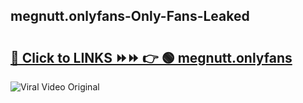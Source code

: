 
 ## megnutt.onlyfans-Only-Fans-Leaked

# <h2><a href="https://clipsfans.com/megnutt.onlyfans&ref=git">🔗 Click to LINKS ⏩⏩ 👉 🟢 megnutt.onlyfans </a></h2>

<a href="https://clipsfans.com/megnutt.onlyfans&ref=git" rel="nofollow" data-target="animated-image.originalLink"><img src="https://i.ibb.co.com/xMMVF88/686577567.gif" alt="Viral Video Original" style="max-width: 100%; display: inline-block;" data-target="animated-image.originalImage"></a>
